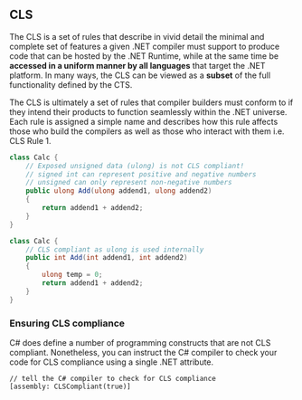 ## CLS

The CLS is a set of rules that describe in vivid detail the minimal and complete set of features a given .NET compiler must support to produce code that can be hosted by the .NET Runtime, while at the same time be **accessed in a uniform manner by all languages** that target the .NET platform. In many ways, the CLS can be viewed as a **subset** of the full functionality defined by the CTS.

The CLS is ultimately a set of rules that compiler builders must conform to if they intend their products to function seamlessly within the .NET universe. Each rule is assigned a simple name and describes how this rule affects those who build the compilers as well as those who interact with them i.e. CLS Rule 1.

```c#
class Calc {
    // Exposed unsigned data (ulong) is not CLS compliant!
    // signed int can represent positive and negative numbers
    // unsigned can only represent non-negative numbers
    public ulong Add(ulong addend1, ulong addend2)
    {
        return addend1 + addend2;
    }
}

class Calc {
    // CLS compliant as ulong is used internally
    public int Add(int addend1, int addend2)
    {
        ulong temp = 0;
        return addend1 + addend2;
    }
}
```

### Ensuring CLS compliance

C# does define a number of programming constructs that are not CLS compliant. Nonetheless, you can instruct the C# compiler to check your code for CLS compliance using a single .NET attribute.

```
// tell the C# compiler to check for CLS compliance
[assembly: CLSCompliant(true)]
```

